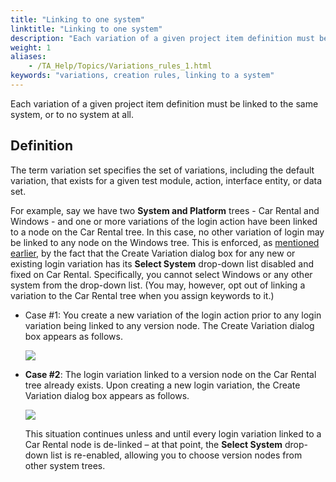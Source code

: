 ```yaml
--- 
title: "Linking to one system"
linktitle: "Linking to one system"
description: "Each variation of a given project item definition must be linked to the same system, or to no system at all."
weight: 1
aliases: 
    - /TA_Help/Topics/Variations_rules_1.html
keywords: "variations, creation rules, linking to a system"
---
```


Each variation of a given project item definition must be linked to the same system, or to no system at all.

## Definition

The term variation set specifies the set of variations, including the default variation, that exists for a given test module, action, interface entity, or data set.

For example, say we have two **System and Platform** trees - Car Rental and Windows - and one or more variations of the login action have been linked to a node on the Car Rental tree. In this case, no other variation of login may be linked to any node on the Windows tree. This is enforced, as [mentioned earlier](/user-guide/variations/creating-linked-variations/creating-a-variation#li_pgc_d4p_2s), by the fact that the Create Variation dialog box for any new or existing login variation has its **Select System** drop-down list disabled and fixed on Car Rental. Specifically, you cannot select Windows or any other system from the drop-down list. \(You may, however, opt out of linking a variation to the Car Rental tree when you assign keywords to it.\)

-   Case \#1: You create a new variation of the login action prior to any login variation being linked to any version node. The Create Variation dialog box appears as follows.

    ![](/images/TA_Help/Images/ug_systemtree19.png)

-   **Case \#2**: The login variation linked to a version node on the Car Rental tree already exists. Upon creating a new login variation, the Create Variation dialog box appears as follows.

    ![](/images/TA_Help/Images/ug_systemtree20.png)

    This situation continues unless and until every login variation linked to a Car Rental node is de-linked – at that point, the **Select System** drop-down list is re-enabled, allowing you to choose version nodes from other system trees.




